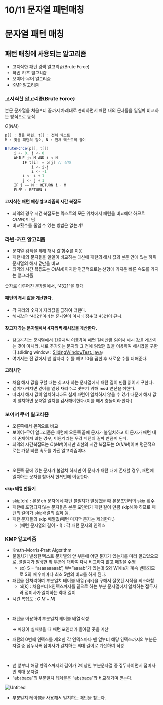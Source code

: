 # 10/11 문자열 패턴매칭

# 문자열 패턴 매칭

## 패턴 매칭에 사용되는 알고리즘

- 고지식한 패턴 검색 알고리즘(Brute Force)
- 라빈-카프 알고리즘
- 보이어-무어 알고리즘
- KMP 알고리즘

### 고지식한 알고리즘(Brute Force)

본문 문자열을 처음부터 끝까지 차례대로 순회하면서 패턴 내의 문자들을 일일이 비교하는 방식으로 동작

$O(NM)$

```java
p[] : 찾을 패턴, t[] : 전체 텍스트
M : 찾을 패턴의 길이, N : 전체 텍스트의 길이

BruteForce(p[], t[])
	i <- 0, j <- 0
	WHILE j< M AND i < N
		IF t[i] != p[j] // 실패
			i <- i-j
			i <- -1
		i <- i + 1
		j <- j + 1
	IF j == M : RETURN i - M
	ELSE : RETURN i
```

#### 고지식한 패턴 매칭 알고리즘의 시간 복잡도

- 최악의 경우 시간 복잡도는 텍스트의 모든 위치에서 패턴을 비교해야 하므로 $O(MN)$이 됨
- 비교횟수를 줄일 수 있는 방법은 없는가?

### 라빈-카프 알고리즘

- 문자열 검색을 위해 해시 값 함수를 이용
- 패턴 내의 문자들을 일일이 비교하는 대신에 패턴의 해시 값과 본문 안에 있는 하위 문자열의 해시 값만을 비교
- 최악의 시간 복잡도는 $O(MN)$이지만 평균적으로는 선형에 가까운 빠른 속도를 가지는 알고리즘

숫자로 이루어진 문자열에서, “4321”을 찾자

#### 패턴의 해시 값을 계산한다.

- 각 자리의 숫자에 자리값을 곱하여 더한다.
- 해시값은 “4321”이라는 문자열이 아니라 정수값 4321이 된다.

#### 찾고자 하는 문자열에서 4자리씩 해시값을 계산한다.

- 찾고자하는 문자열에서 한글자씩 이동하여 패턴 길이만큼 읽어서 해시 값을 계산하는 것이 아니라, 새로 추가되는 문자와 그 전에 읽었던 값을 이용하여 해시값을 구한다.(sliding window : [SlidingWindowTest. java](https://www.notion.so/a101267c29ff4f84a49891f3f7325908))
- 여기서는 전 값에서 맨 앞자리 수 를 빼고 10을 곱한 후 새로운 수를 더해준다.

#### 고려사항

- 처음 해시 값을 구할 때는 찾고자 하는 문자열에서 패턴 길이 만큼 읽어서 구한다.
- 길이가 커지면 길이를 일정 자리수로 맞추기 위해 mod 연산을 취한다.
- 따라서 해시 값이 일치하더라도 실제 패턴이 일치하지 않을 수 있기 때문에 해시 값이 일치하면 문자열 일치를 검사해야한다.(이를 해시 충돌이라 한다.)

### 보이어 무어 알고리즘

- 오른쪽에서 왼쪽으로 비교
- 보이어-무어 알고리즘은 패턴에 오른쪽 끝에 문자가 불일치하고 이 문자가 패턴 내에 존재하지 않는 경우, 이동거리는 무려 패턴의 길이 만큼이 된다.
- 최악의 시간복잡도는 $O(MN)$이지만 최선의 시간 복잡도는 $O(N/M)$이며 평균적으로는 가장 빠른 속도를 가진 알고리즘이다.

<br>

- 오른쪽 끝에 있는 문자가 불일치 하지만 이 문자가 패턴 내에 존재할 경우, 패턴에 일치하는 문자를 찾아서 한꺼번에 이동한다.

#### skip 배열 만들기

- skip[ch] : 본문 ch 문자에서 패턴 불일치가 발생했을 때 본문포인터의 skip 횟수
- 패턴에 포함되지 않는 문자들은 본문 포인터가 패턴 길이 만큼 skip해야 하므로 패턴의 길이가 skip배열의 값이 됨.
- 패턴 문자들의 skip 배열값(패턴 마지막 문자는 제외한다.)
    - (패턴 문자열의 길이 - 1) : 각 패턴 문자의 인덱스

### KMP 알고리즘

- Knuth-Morris-Pratt Algorithm
- 불일치가 발생한 텍스트 문자열의 앞 부분에 어떤 문자가 있는지를 미리 알고있으므로, 불일치가 발생한 앞 부분에 대하여 다시 비교하지 않고 매칭을 수행
    - ex) S = “aaaaaaaaab”, W=”aaaab”가 있는데 S와 W에 a가 계속 반복되므로 S의 매 위치마다 최소 5번의 비교를 하게 된다.
- 패턴을 전처리하여 부분일치 테이블 배열 pi[k]을 구해서 잘못된 시작을 최소화함
    - pi[k] : 처음부터 k인덱스까지를 끝으로 하는 부분 문자열에서 일치하는 접두사와 접미사가 일치하는 최대 길이
- 시간 복잡도 : $O(M+N)$

<br>

- 패턴을 이용하여 부분일치 테이블 배열 작성
    
    → 매칭이 실패했을 때 패턴 포인터가 돌아갈 곳을 계산
    
- 패턴의 0번째 인덱스를 제외한 각 인덱스마다 맨 앞부터 해당 인덱스까지의 부분문자열 중 접두사와 접미사가 일치하는 최대 길이로 계산하여 작성

<br>

- 맨 앞부터 해당 인덱스까지의 길이가 2이상인 부분문자열 중 접두사이면서 접미사인 최대 문자열
- “ababaca”의 부분일치 테이블은 “ababaca”와 비교해가며 얻는다.

![Untitled](10%2011%20%E1%84%86%E1%85%AE%E1%86%AB%E1%84%8C%E1%85%A1%E1%84%8B%E1%85%A7%E1%86%AF%20%E1%84%91%E1%85%A2%E1%84%90%E1%85%A5%E1%86%AB%E1%84%86%E1%85%A2%E1%84%8E%E1%85%B5%E1%86%BC%200c7bed164f9f4d13be8df551b5c30261/Untitled.png)

- 부분일치 테이블을 사용해서 일치하는 패턴을 찾는다.